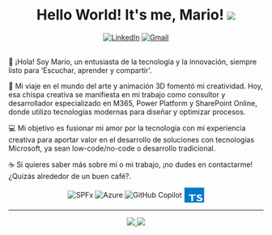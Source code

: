 <h1 align="center"> Hello World! It's me, Mario! <img height="40em" src="https://user-images.githubusercontent.com/119697744/222236823-6d72674d-a741-4eae-897f-3a394432de8a.png" /> </h1> 

<div id="social" align="center">
  <a href="https://www.linkedin.com/in/mariomeitin/" target="_blank" data-description="LinkedIn" data-fontawesome-unicode-icon="f08c" data-color="#0a66c2"><img src="https://img.shields.io/badge/-LinkedIn-%230077B5?style=for-the-badge&logo=linkedin&logoColor=white" alt="LinkedIn" target="_blank"></a>
  <a href="mailto:mario.meitin.alvarez@gmail.com" target="_blank" data-description="Mail" data-fontawesome-unicode-icon="f08c" data-color="#0a66c2"><img src="https://img.shields.io/badge/-Email-c14438?style=for-the-badge&logo=Gmail&logoColor=white&link=mailto:edu2andrade@gmail.com" alt="Gmail" target="_blank"></a>
</div>

<br>

👋 ¡Hola! Soy Mario, un entusiasta de la tecnología y la innovación, siempre listo para ‘Escuchar, aprender y compartir’.

🎨 Mi viaje en el mundo del arte y animación 3D fomentó mi creatividad. Hoy, esa chispa creativa se manifiesta en mi trabajo como consultor y desarrollador especializado en M365, Power Platform y SharePoint Online, donde utilizo tecnologías modernas para diseñar y optimizar procesos.

💻 Mi objetivo es fusionar mi amor por la tecnología con mi experiencia creativa para aportar valor en el desarrollo de soluciones con tecnologías Microsoft, ya sean low-code/no-code o desarrollo tradicional.

☕️ Si quieres saber más sobre mí o mi trabajo, ¡no dudes en contactarme! ¿Quizás alrededor de un buen café?.

<div align="center">
  <!-- SPFx (SharePoint Framework) -->
  <img align="center" alt="SPFx" title="SPFx" height="30" width="40" src="https://cdn.simpleicons.org/sharepoint">
  <!-- Azure -->
  <img align="center" alt="Azure" title="Azure" height="30" width="40" src="https://cdn.simpleicons.org/azure">
  <!-- GitHub Copilot -->
  <img align="center" alt="GitHub Copilot" title="GitHub Copilot" height="30" width="40" src="https://cdn.simpleicons.org/github-copilot">
  <!-- TypeScript (de Devicon) -->
  <img align="center" alt="TypeScript" title="TypeScript" height="30" width="40" src="https://raw.githubusercontent.com/devicons/devicon/master/icons/typescript/typescript-plain.svg">
</div>

---

<div align="center">
  <a href="https://github.com/mmeitin" onmouseover="this.style.textDecoration='none'">
    <img height="180em" src="https://github-readme-stats-git-masterrstaa-rickstaa.vercel.app/api?username=mmeitin&show_icons=true&theme=omni&include_all_commits=true&count_private=true" />
    <img height="180em" src="https://github-readme-stats-git-masterrstaa-rickstaa.vercel.app/api/top-langs/?username=mmeitin&layout=compact&langs_count=4&theme=omni" />
  </a>  
</div> 
